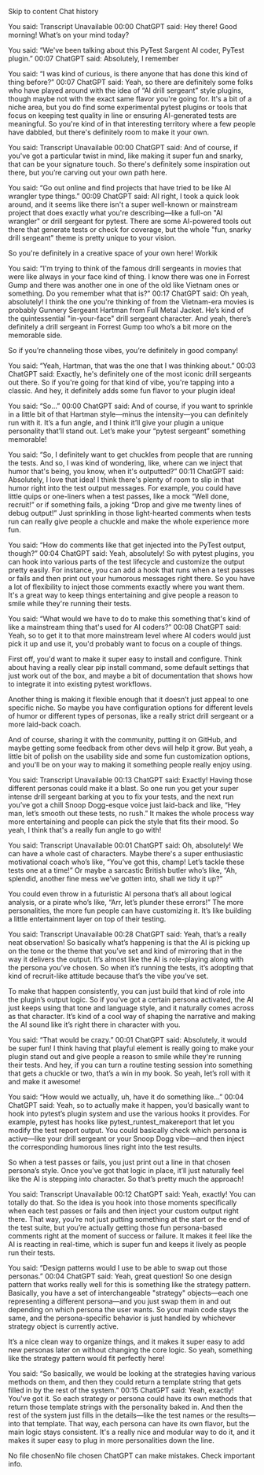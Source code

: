 Skip to content
Chat history

You said:
Transcript Unavailable
00:00
ChatGPT said:
Hey there! Good morning! What’s on your mind today?

You said:
“We've been talking about this PyTest Sargent AI coder, PyTest plugin.”
00:07
ChatGPT said:
Absolutely, I remember

You said:
“I was kind of curious, is there anyone that has done this kind of thing before?”
00:07
ChatGPT said:
Yeah, so there are definitely some folks who have played around with the idea of “AI drill sergeant” style plugins, though maybe not with the exact same flavor you're going for. It's a bit of a niche area, but you do find some experimental pytest plugins or tools that focus on keeping test quality in line or ensuring AI-generated tests are meaningful. So you're kind of in that interesting territory where a few people have dabbled, but there's definitely room to make it your own.

You said:
Transcript Unavailable
00:00
ChatGPT said:
And of course, if you've got a particular twist in mind, like making it super fun and snarky, that can be your signature touch. So there's definitely some inspiration out there, but you’re carving out your own path here.

You said:
“Go out online and find projects that have tried to be like AI wrangler type things.”
00:09
ChatGPT said:
All right, I took a quick look around, and it seems like there isn't a super well-known or mainstream project that does exactly what you're describing—like a full-on "AI wrangler" or drill sergeant for pytest. There are some AI-powered tools out there that generate tests or check for coverage, but the whole "fun, snarky drill sergeant" theme is pretty unique to your vision.

So you're definitely in a creative space of your own here!
Workik

You said:
“I'm trying to think of the famous drill sergeants in movies that were like always in your face kind of thing. I know there was one in Forrest Gump and there was another one in one of the old like Vietnam ones or something. Do you remember what that is?”
00:17
ChatGPT said:
Oh yeah, absolutely! I think the one you're thinking of from the Vietnam-era movies is probably Gunnery Sergeant Hartman from Full Metal Jacket. He’s kind of the quintessential "in-your-face" drill sergeant character. And yeah, there’s definitely a drill sergeant in Forrest Gump too who’s a bit more on the memorable side.

So if you’re channeling those vibes, you’re definitely in good company!

You said:
“Yeah, Hartman, that was the one that I was thinking about.”
00:03
ChatGPT said:
Exactly, he's definitely one of the most iconic drill sergeants out there. So if you're going for that kind of vibe, you're tapping into a classic. And hey, it definitely adds some fun flavor to your plugin idea!

You said:
“So...”
00:00
ChatGPT said:
And of course, if you want to sprinkle in a little bit of that Hartman style—minus the intensity—you can definitely run with it. It’s a fun angle, and I think it’ll give your plugin a unique personality that’ll stand out. Let’s make your “pytest sergeant” something memorable!

You said:
“So, I definitely want to get chuckles from people that are running the tests. And so, I was kind of wondering, like, where can we inject that humor that's being, you know, when it's outputted?”
00:11
ChatGPT said:
Absolutely, I love that idea! I think there's plenty of room to slip in that humor right into the test output messages. For example, you could have little quips or one-liners when a test passes, like a mock “Well done, recruit!” or if something fails, a joking “Drop and give me twenty lines of debug output!” Just sprinkling in those light-hearted comments when tests run can really give people a chuckle and make the whole experience more fun.

You said:
“How do comments like that get injected into the PyTest output, though?”
00:04
ChatGPT said:
Yeah, absolutely! So with pytest plugins, you can hook into various parts of the test lifecycle and customize the output pretty easily. For instance, you can add a hook that runs when a test passes or fails and then print out your humorous messages right there. So you have a lot of flexibility to inject those comments exactly where you want them. It's a great way to keep things entertaining and give people a reason to smile while they're running their tests.

You said:
“What would we have to do to make this something that's kind of like a mainstream thing that's used for AI coders?”
00:08
ChatGPT said:
Yeah, so to get it to that more mainstream level where AI coders would just pick it up and use it, you'd probably want to focus on a couple of things.

First off, you'd want to make it super easy to install and configure. Think about having a really clear pip install command, some default settings that just work out of the box, and maybe a bit of documentation that shows how to integrate it into existing pytest workflows.

Another thing is making it flexible enough that it doesn’t just appeal to one specific niche. So maybe you have configuration options for different levels of humor or different types of personas, like a really strict drill sergeant or a more laid-back coach.

And of course, sharing it with the community, putting it on GitHub, and maybe getting some feedback from other devs will help it grow. But yeah, a little bit of polish on the usability side and some fun customization options, and you'll be on your way to making it something people really enjoy using.

You said:
Transcript Unavailable
00:13
ChatGPT said:
Exactly! Having those different personas could make it a blast. So one run you get your super intense drill sergeant barking at you to fix your tests, and the next run you’ve got a chill Snoop Dogg-esque voice just laid-back and like, “Hey man, let’s smooth out these tests, no rush.” It makes the whole process way more entertaining and people can pick the style that fits their mood. So yeah, I think that's a really fun angle to go with!

You said:
Transcript Unavailable
00:01
ChatGPT said:
Oh, absolutely! We can have a whole cast of characters. Maybe there's a super enthusiastic motivational coach who’s like, “You’ve got this, champ! Let’s tackle these tests one at a time!” Or maybe a sarcastic British butler who’s like, “Ah, splendid, another fine mess we’ve gotten into, shall we tidy it up?”

You could even throw in a futuristic AI persona that’s all about logical analysis, or a pirate who’s like, “Arr, let’s plunder these errors!” The more personalities, the more fun people can have customizing it. It’s like building a little entertainment layer on top of their testing.

You said:
Transcript Unavailable
00:28
ChatGPT said:
Yeah, that’s a really neat observation! So basically what’s happening is that the AI is picking up on the tone or the theme that you’ve set and kind of mirroring that in the way it delivers the output. It’s almost like the AI is role-playing along with the persona you’ve chosen. So when it’s running the tests, it’s adopting that kind of recruit-like attitude because that’s the vibe you’ve set.

To make that happen consistently, you can just build that kind of role into the plugin’s output logic. So if you’ve got a certain persona activated, the AI just keeps using that tone and language style, and it naturally comes across as that character. It’s kind of a cool way of shaping the narrative and making the AI sound like it’s right there in character with you.

You said:
“That would be crazy.”
00:01
ChatGPT said:
Absolutely, it would be super fun! I think having that playful element is really going to make your plugin stand out and give people a reason to smile while they're running their tests. And hey, if you can turn a routine testing session into something that gets a chuckle or two, that’s a win in my book. So yeah, let’s roll with it and make it awesome!

You said:
“How would we actually, uh, have it do something like...”
00:04
ChatGPT said:
Yeah, so to actually make it happen, you’d basically want to hook into pytest’s plugin system and use the various hooks it provides. For example, pytest has hooks like pytest_runtest_makereport that let you modify the test report output. You could basically check which persona is active—like your drill sergeant or your Snoop Dogg vibe—and then inject the corresponding humorous lines right into the test results.

So when a test passes or fails, you just print out a line in that chosen persona’s style. Once you’ve got that logic in place, it’ll just naturally feel like the AI is stepping into character. So that’s pretty much the approach!

You said:
Transcript Unavailable
00:12
ChatGPT said:
Yeah, exactly! You can totally do that. So the idea is you hook into those moments specifically when each test passes or fails and then inject your custom output right there. That way, you’re not just putting something at the start or the end of the test suite, but you’re actually getting those fun persona-based comments right at the moment of success or failure. It makes it feel like the AI is reacting in real-time, which is super fun and keeps it lively as people run their tests.

You said:
“Design patterns would I use to be able to swap out those personas.”
00:04
ChatGPT said:
Yeah, great question! So one design pattern that works really well for this is something like the strategy pattern. Basically, you have a set of interchangeable "strategy" objects—each one representing a different persona—and you just swap them in and out depending on which persona the user wants. So your main code stays the same, and the persona-specific behavior is just handled by whichever strategy object is currently active.

It’s a nice clean way to organize things, and it makes it super easy to add new personas later on without changing the core logic. So yeah, something like the strategy pattern would fit perfectly here!

You said:
“So basically, we would be looking at the strategies having various methods on them, and then they could return a template string that gets filled in by the rest of the system.”
00:15
ChatGPT said:
Yeah, exactly! You've got it. So each strategy or persona could have its own methods that return those template strings with the personality baked in. And then the rest of the system just fills in the details—like the test names or the results—into that template. That way, each persona can have its own flavor, but the main logic stays consistent. It's a really nice and modular way to do it, and it makes it super easy to plug in more personalities down the line.



No file chosenNo file chosen
ChatGPT can make mistakes. Check important info.
